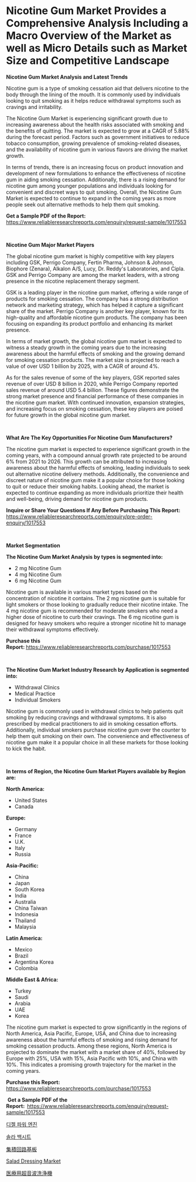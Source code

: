 <p><h1>Nicotine Gum Market Provides a Comprehensive Analysis Including a Macro Overview of the Market as well as Micro Details such as Market Size and Competitive Landscape</h1></p><p><strong>Nicotine Gum Market Analysis and Latest Trends</strong></p>
<p><p>Nicotine gum is a type of smoking cessation aid that delivers nicotine to the body through the lining of the mouth. It is commonly used by individuals looking to quit smoking as it helps reduce withdrawal symptoms such as cravings and irritability.</p><p>The Nicotine Gum Market is experiencing significant growth due to increasing awareness about the health risks associated with smoking and the benefits of quitting. The market is expected to grow at a CAGR of 5.88% during the forecast period. Factors such as government initiatives to reduce tobacco consumption, growing prevalence of smoking-related diseases, and the availability of nicotine gum in various flavors are driving the market growth.</p><p>In terms of trends, there is an increasing focus on product innovation and development of new formulations to enhance the effectiveness of nicotine gum in aiding smoking cessation. Additionally, there is a rising demand for nicotine gum among younger populations and individuals looking for convenient and discreet ways to quit smoking. Overall, the Nicotine Gum Market is expected to continue to expand in the coming years as more people seek out alternative methods to help them quit smoking.</p></p>
<p><strong>Get a Sample PDF of the Report:&nbsp;</strong> <a href="https://www.reliableresearchreports.com/enquiry/request-sample/1017553">https://www.reliableresearchreports.com/enquiry/request-sample/1017553</a></p>
<p>&nbsp;</p>
<p><strong>Nicotine Gum Major Market Players</strong></p>
<p><p>The global nicotine gum market is highly competitive with key players including GSK, Perrigo Company, Fertin Pharma, Johnson & Johnson, Biophore (Zenara), Alkalon A/S, Lucy, Dr. Reddy's Laboratories, and Cipla. GSK and Perrigo Company are among the market leaders, with a strong presence in the nicotine replacement therapy segment.</p><p>GSK is a leading player in the nicotine gum market, offering a wide range of products for smoking cessation. The company has a strong distribution network and marketing strategy, which has helped it capture a significant share of the market. Perrigo Company is another key player, known for its high-quality and affordable nicotine gum products. The company has been focusing on expanding its product portfolio and enhancing its market presence.</p><p>In terms of market growth, the global nicotine gum market is expected to witness a steady growth in the coming years due to the increasing awareness about the harmful effects of smoking and the growing demand for smoking cessation products. The market size is projected to reach a value of over USD 1 billion by 2025, with a CAGR of around 4%.</p><p>As for the sales revenue of some of the key players, GSK reported sales revenue of over USD 8 billion in 2020, while Perrigo Company reported sales revenue of around USD 5.4 billion. These figures demonstrate the strong market presence and financial performance of these companies in the nicotine gum market. With continued innovation, expansion strategies, and increasing focus on smoking cessation, these key players are poised for future growth in the global nicotine gum market.</p></p>
<p>&nbsp;</p>
<p><strong>What Are The Key Opportunities For Nicotine Gum Manufacturers?</strong></p>
<p><p>The nicotine gum market is expected to experience significant growth in the coming years, with a compound annual growth rate projected to be around 6% from 2021 to 2026. This growth can be attributed to increasing awareness about the harmful effects of smoking, leading individuals to seek out alternative nicotine delivery methods. Additionally, the convenience and discreet nature of nicotine gum make it a popular choice for those looking to quit or reduce their smoking habits. Looking ahead, the market is expected to continue expanding as more individuals prioritize their health and well-being, driving demand for nicotine gum products.</p></p>
<p><strong>Inquire or Share Your Questions If Any Before Purchasing This Report:</strong> <a href="https://www.reliableresearchreports.com/enquiry/pre-order-enquiry/1017553">https://www.reliableresearchreports.com/enquiry/pre-order-enquiry/1017553</a></p>
<p>&nbsp;</p>
<p><strong>Market Segmentation</strong></p>
<p><strong>The Nicotine Gum Market Analysis by types is segmented into:</strong></p>
<p><ul><li>2 mg Nicotine Gum</li><li>4 mg Nicotine Gum</li><li>6 mg Nicotine Gum</li></ul></p>
<p><p>Nicotine gum is available in various market types based on the concentration of nicotine it contains. The 2 mg nicotine gum is suitable for light smokers or those looking to gradually reduce their nicotine intake. The 4 mg nicotine gum is recommended for moderate smokers who need a higher dose of nicotine to curb their cravings. The 6 mg nicotine gum is designed for heavy smokers who require a stronger nicotine hit to manage their withdrawal symptoms effectively.</p></p>
<p><strong>Purchase this Report:&nbsp;</strong><a href="https://www.reliableresearchreports.com/purchase/1017553">https://www.reliableresearchreports.com/purchase/1017553</a></p>
<p>&nbsp;</p>
<p><strong>The Nicotine Gum Market Industry Research by Application is segmented into:</strong></p>
<p><ul><li>Withdrawal Clinics</li><li>Medical Practice</li><li>Individual Smokers</li></ul></p>
<p><p>Nicotine gum is commonly used in withdrawal clinics to help patients quit smoking by reducing cravings and withdrawal symptoms. It is also prescribed by medical practitioners to aid in smoking cessation efforts. Additionally, individual smokers purchase nicotine gum over the counter to help them quit smoking on their own. The convenience and effectiveness of nicotine gum make it a popular choice in all these markets for those looking to kick the habit.</p></p>
<p>&nbsp;</p>
<p><strong>In terms of Region, the Nicotine Gum Market Players available by Region are:</strong></p>
<p>
    <p> <strong> North America: </strong>
        <ul>
            <li>United States</li>
            <li>Canada</li>
        </ul>
        </p> 
    <p> <strong> Europe: </strong>
        <ul>
            <li>Germany</li>
            <li>France</li>
            <li>U.K.</li>
            <li>Italy</li>
            <li>Russia</li>
        </ul>
        </p> 
    <p> <strong> Asia-Pacific: </strong>
        <ul>
            <li>China</li>
            <li>Japan</li>
            <li>South Korea</li>
            <li>India</li>
            <li>Australia</li>
            <li>China Taiwan</li>
            <li>Indonesia</li>
            <li>Thailand</li>
            <li>Malaysia</li>
        </ul>
        </p> 
    <p> <strong> Latin America: </strong>
        <ul>
            <li>Mexico</li>
            <li>Brazil</li>
            <li>Argentina Korea</li>
            <li>Colombia</li>
        </ul>
        </p> 
    <p> <strong> Middle East & Africa: </strong>
        <ul>
            <li>Turkey</li>
            <li>Saudi</li>
            <li>Arabia</li>
            <li>UAE</li>
            <li>Korea</li>
        </ul>
    </p>
    </p>
<p><p>The nicotine gum market is expected to grow significantly in the regions of North America, Asia Pacific, Europe, USA, and China due to increasing awareness about the harmful effects of smoking and rising demand for smoking cessation products. Among these regions, North America is projected to dominate the market with a market share of 40%, followed by Europe with 25%, USA with 15%, Asia Pacific with 10%, and China with 10%. This indicates a promising growth trajectory for the market in the coming years.</p></p>
<p><strong>Purchase this Report: </strong><a href="https://www.reliableresearchreports.com/purchase/1017553">https://www.reliableresearchreports.com/purchase/1017553</a></p>
<p>&nbsp;<strong>Get a Sample PDF of the Report:&nbsp;&nbsp;</strong><a href="https://www.reliableresearchreports.com/enquiry/request-sample/1017553">https://www.reliableresearchreports.com/enquiry/request-sample/1017553</a></p>
<p><strong></strong></p>
<p><p><a href="https://github.com/lkwggful07722/Market-Research-Report-List-1/blob/main/942705516011.md">디젤 파워 엔진</a></p><p><a href="https://github.com/ZacharyScthmitt4465/Market-Research-Report-List-1/blob/main/899836016012.md">솔라 백시트</a></p><p><a href="https://github.com/mathieurico66/Market-Research-Report-List-1/blob/main/180877017316.md">集積回路基板</a></p><p><a href="https://github.com/okotobwrhuteie/Market-Research-Report-List-1/blob/main/salad-dressing-market.md">Salad Dressing Market</a></p><p><a href="https://github.com/ycmtqqhvk3273/Market-Research-Report-List-1/blob/main/249189217315.md">医療用超音波洗浄機</a></p></p>
